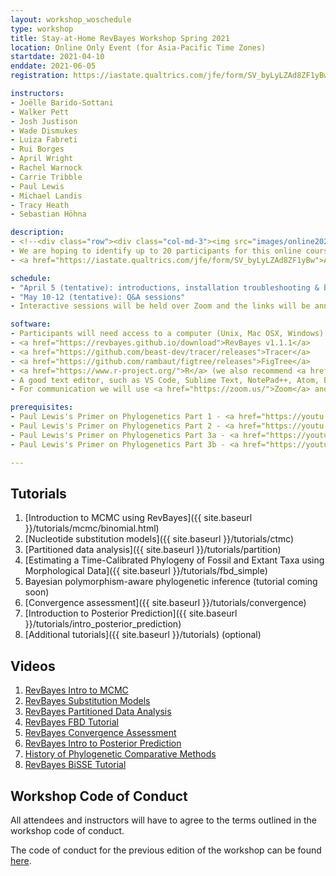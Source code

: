 ```yaml
---
layout: workshop_woschedule
type: workshop
title: Stay-at-Home RevBayes Workshop Spring 2021
location: Online Only Event (for Asia-Pacific Time Zones)
startdate: 2021-04-10 
enddate: 2021-06-05 
registration: https://iastate.qualtrics.com/jfe/form/SV_byLyLZAd8ZF1yBw

instructors: 
- Joëlle Barido-Sottani
- Walker Pett
- Josh Justison
- Wade Dismukes
- Luiza Fabreti
- Rui Borges
- April Wright
- Rachel Warnock
- Carrie Tribble
- Paul Lewis
- Michael Landis
- Tracy Heath
- Sebastian Höhna

description: 
- <!--<div class="row"><div class="col-md-3"><img src="images/online2020_logo.png" /></div><div class="col-md-9"><p>--> This free online-only RevBayes workshop will provide an introduction to the theory and use of RevBayes, with a focus on (1) tree inference from molecular data, (2) analyses combining fossil and extant taxa, and (3) evaluating MCMC performance, with advanced topics including polymorphism-aware inference, assessing model adequacy, and macroevolutionary analyses. Additional topics may be added depending on the interests of selected participants. The format will be a combination of interactive video sessions (via Zoom or similar tools), real-time discussions over Slack, self-guided tutorials, and pre-recorded videos.</p><p>The initial session will resolve technical issues and present the basics of using RevBayes. Participants will then be expected to work through several tutorials on their own schedule, with the help of pre-recorded materials. A Slack forum will be open for questions and issues. The workshop will conclude with group online Q&A sessions and a 1-on-1 meeting for each participant with a course instructor. The dates for the interactive sessions are currently tentative and may be adjusted depending on the schedules of the participants and instructors.<!-- </p></div></div> -->
- We are hoping to identify up to 20 participants for this online course. We will target applicants from the Asia-Pacific areas (timezones UTC+5 to UTC-10). Participants will not be charged for the course, but we will request that they commit to completing the tutorials and attending a majority of interactive sessions. 
- <a href="https://iastate.qualtrics.com/jfe/form/SV_byLyLZAd8ZF1yBw">Apply by March 22, 2021</a>

schedule:
- "April 5 (tentative): introductions, installation troubleshooting & basics of RevBayes"
- "May 10-12 (tentative): Q&A sessions"
- Interactive sessions will be held over Zoom and the links will be announced on Slack. To accommodate all participants and the instructors, we plan to hold separate sessions at 0h-2h UTC and 8h-10h UTC. All sessions will be recorded and recordings made available to all participants.

software:
- Participants will need access to a computer (Unix, Mac OSX, Windows) to complete the tutorials, as well as a web-enabled device (computer or mobile device) capable of running communication tools.
- <a href="https://revbayes.github.io/download">RevBayes v1.1.1</a> 
- <a href="https://github.com/beast-dev/tracer/releases">Tracer</a>
- <a href="https://github.com/rambaut/figtree/releases">FigTree</a>
- <a href="https://www.r-project.org/">R</a> (we also recommend <a href="https://rstudio.com/">RStudio</a>)
- A good text editor, such as VS Code, Sublime Text, NotePad++, Atom, BBEdit, vim, or emacs 
- For communication we will use <a href="https://zoom.us/">Zoom</a> and <a href="https://slack.com/">Slack</a>

prerequisites:
- Paul Lewis's Primer on Phylogenetics Part 1 - <a href="https://youtu.be/1r4z0YJq580">Trees & Likelihood</a>
- Paul Lewis's Primer on Phylogenetics Part 2 - <a href="https://youtu.be/UsLeY0wZr4Y">Substitution Models</a>
- Paul Lewis's Primer on Phylogenetics Part 3a - <a href="https://youtu.be/4PWlnNsfz90">Bayesian Statistics & MCMC</a>
- Paul Lewis's Primer on Phylogenetics Part 3b - <a href="https://youtu.be/TLtOS--YwkU">Bayesian Phylogenetics</a>

---
```



## Tutorials

1. [Introduction to MCMC using RevBayes]({{ site.baseurl }}/tutorials/mcmc/binomial.html)
2. [Nucleotide substitution models]({{ site.baseurl }}/tutorials/ctmc)
3. [Partitioned data analysis]({{ site.baseurl }}/tutorials/partition)
4. [Estimating a Time-Calibrated Phylogeny of Fossil and Extant Taxa using Morphological Data]({{ site.baseurl }}/tutorials/fbd_simple)
5. Bayesian polymorphism-aware phylogenetic inference (tutorial coming soon)
6. [Convergence assessment]({{ site.baseurl }}/tutorials/convergence)
7. [Introduction to Posterior Prediction]({{ site.baseurl }}/tutorials/intro_posterior_prediction)
8. [Additional tutorials]({{ site.baseurl }}/tutorials) (optional)

## Videos

1. [RevBayes Intro to MCMC](https://www.youtube.com/playlist?list=PLztACvN0g42u14RIxHqvSSfaNfxzyq4Gb)
2. [RevBayes Substitution Models](https://www.youtube.com/playlist?list=PLztACvN0g42t9pLJpeUel-ynfuNdWOsa4)
3. [RevBayes Partitioned Data Analysis](https://www.youtube.com/playlist?list=PLztACvN0g42sOcNS3dEYD3NAnHoFqDkFX)
4. [RevBayes FBD Tutorial](https://www.youtube.com/playlist?list=PLztACvN0g42t5ji1PRUdOPbhWoBwKe6Ve)
5. [RevBayes Convergence Assessment](https://www.youtube.com/playlist?list=PLztACvN0g42tn40Hg0KLRfyljtybhWlUV)
6. [RevBayes Intro to Posterior Prediction](https://www.youtube.com/playlist?list=PLztACvN0g42vs7ivZvkyAaOR1Gay1LsAn)
7. [History of Phylogenetic Comparative Methods](https://www.youtube.com/watch?v=xl317lwY2Rg)
8. [RevBayes BiSSE Tutorial](https://www.youtube.com/watch?v=kYT74DTrong)

## Workshop Code of Conduct

All attendees and instructors will have to agree to the terms outlined in the workshop code of conduct. 

The code of conduct for the previous edition of the workshop can be found [here](https://drive.google.com/file/d/1EyH8khIxxsPT35lnSIsMHdicG7U1y4Bt/view?usp=sharing).

<!-- ## Workshop SWAG

Purchase t-shirts, stickers, mugs, etc. with the workshop logo on <a href="https://www.redbubble.com/shop/ap/54795131?ref=studio-promote">Redbubble</a>!

<a href="https://www.redbubble.com/shop/ap/54795131?ref=studio-promote"><img src="images/online2020_logo.png" width="300"></a> -->
